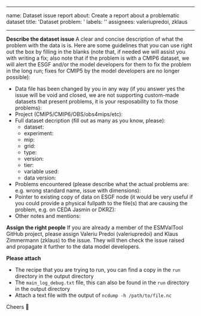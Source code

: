 * * *

name: Dataset issue report
about: Create a report about a problematic dataset
title: 'Dataset problem: '
labels: ''
assignees: valeriupredoi, zklaus

* * *

**Describe the dataset issue**
A clear and concise description of what the problem with the data is is. Here are some guidelines that you can use
right out the box by filling in the blanks (note that, if needed we will assist you with writing a fix; also note that
if the problem is with a CMIP6 dataset, we will alert the ESGF and/or the model developers for them to fix the problem
in the long run; fixes for CMIP5 by the model developers are no longer possible):

- Data file has been changed by you in any way (if you answer yes the issue will be void and closed, we are not
    supporting custom-made datasets that present problems, it is your resposability to fix those problems):
- Project (CMIP5/CMIP6/OBS/obs4mips/etc):
- Full dataset decription (fill out as many as you know, please):
  - dataset:
  - experiment:
  - mip:
  - grid:
  - type:
  - version:
  - tier:
  - variable used:
  - data version:
- Problems encountered (please describe what the actual problems are: e.g. wrong standard name, issue with dimensions):
- Pointer to existing copy of data on ESGF node (it would be very useful if you could provide a physical
  fullpath to the file(s) that are causing the problem, e.g. on CEDA Jasmin or DKRZ):
- Other notes and mentions:

**Assign the right people**
If you are already a member of the ESMValTool GitHub project, please assign Valeriu Predoi (valeriupredoi) and
Klaus Zimmermann (zklaus) to the issue. They will then check the issue raised and propagate it further to the
data model developers.

**Please attach**

- The recipe that you are trying to run, you can find a copy in the `run` directory in the output directory
- The `main_log_debug.txt` file, this can also be found in the `run` directory in the output directory
- Attach a text file with the output of `ncdump -h /path/to/file.nc`

Cheers :beer:
